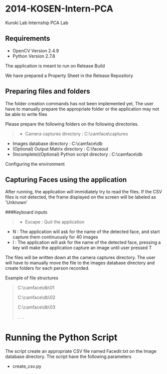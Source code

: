 2014-KOSEN-Intern-PCA
=====================

Kuroki Lab Internship PCA Lab

Requirements
-----------

- OpenCV Version 2.4.9
- Python Version 2.7.8

The application is meant to run on Release Build

We have prepared a Property Sheet in the Release Repository

Preparing files and folders
-------------------

The folder creation commands has not been implemented yet, The user have to manually prepare the appropriate folder or the application may not be able to write files

Please prepare the following folders on the following directories.

> - Camera captures directory : C:\camface\captures
- Images database directory : C:\camface\db
- (Optional) Output Matrix directory : C:\faceout
- (Incomplete)(Optional) Python script directory : C:\camface\db 

Configuring the environment


Capturing Faces using the application
----------------

After running, the application will immidiately try to read the files. If the CSV files is not detected, the frame displayed on the screen will be labeled as 'Unknown'

###Keyboard inputs

> - Escape : Quit the application
- N : The application will ask for the name of the detected face, and start capture them continuously for 40 images
- I : The application will ask for the name of the detected face, pressing a key will make the application capture an image until user pressed T

The files will be written down at the camera captures directory. The user will have to manually move the file to the images database directory and create folders for each person recorded.

Example of file structures

> C:\camface\db\01
>
> C:\camface\db\02
>
> C:\camface\db\03
>
>.
>.
>.

Running the Python Script
=========================

The script create an appropriate CSV file named Facedir.txt on the Image database directory. The script have the following parameters

- create_csv.py <Image Database Directory>

